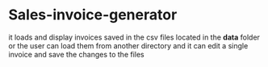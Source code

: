 # Sales-invoice-generator
it loads and display invoices saved in the csv files located in the **data** folder or the user can load them from another directory
and it can edit a single invoice and save the changes to the files
